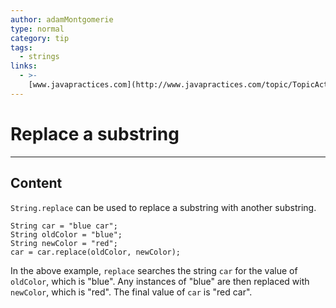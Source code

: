 ```yaml
---
author: adamMontgomerie
type: normal
category: tip
tags:
  - strings
links:
  - >-
    [www.javapractices.com](http://www.javapractices.com/topic/TopicAction.do?Id=80){website}
---
```


# Replace a substring


---

## Content

`String.replace` can be used to replace a substring with another substring.

```plain-text
String car = "blue car";
String oldColor = "blue";
String newColor = "red";
car = car.replace(oldColor, newColor);
```

In the above example, `replace` searches the string `car` for the value of `oldColor`, which is "blue". Any instances of "blue" are then replaced with `newColor`, which is "red". The final value of `car` is "red car".
 
